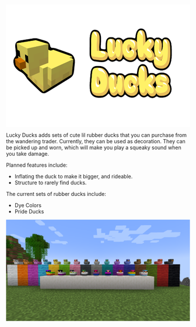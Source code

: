 <p><img src="https://raw.githubusercontent.com/UltrusBot/Lucky-Ducks/1.19/images/lucky_ducks_banner.png" alt="Lucky Ducks" style="display: block; margin-left: auto; margin-right: auto;" width="593" height="334" /></p>
Lucky Ducks adds sets of cute lil rubber ducks that you can purchase from the wandering trader. Currently, they can be used as decoration. They can be picked up and worn, which will make you play a squeaky sound when you take damage.


Planned features include:
- Inflating the duck to make it bigger, and rideable.
- Structure to rarely find ducks.



The current sets of rubber ducks include:
- Dye Colors
- Pride Ducks

<p><img src="https://github.com/UltrusBot/Lucky-Ducks/blob/1.19/images/all_ducks.png?raw=true" alt="Lucky Ducks" style="display: block; margin-left: auto; margin-right: auto;"/></p>
